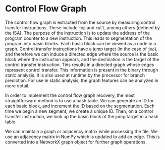# Control Flow Graph
The control flow graph is extracted from the source by measuring control transfer instructions.  These include `jmp` and `call`, among others (defined by the ISA).  The purpose of the instruction is to update the address of the program counter to a new instruction.  This leads to segmentation of the program into basic blocks.  Each basic block can be viewed as a node in a graph.  Control transfer instructions have a jump target (in the case of `jmp`), and therefore we can induce a directed edge where the source is the basic block where the instruction appears, and the destination is the target of the control transfer instruction.  This results in a directed graph whose edges represent control transfer.  This information is present in the binary through static analysis.  It is also used at runtime by the processor for branch prediction.  For use in static analysis, the graph features can be analyzed in more detail.

In order to implement the control flow graph recovery, the most straightforward method is to use a hash table.  We can generate an ID for each basic block, and increment the ID based on the segmentation.  Each time we begin a new segment, we create a unique ID.  Then, on a control transfer instruction, we look up the basic block of the jump target in a hash table.

We can maintain a graph or adjacency matrix while processing the file.  We use an adjacency matrix in NumPy which is updated to add an edge.  This is converted into a NetworkX graph object for further graph operations.
